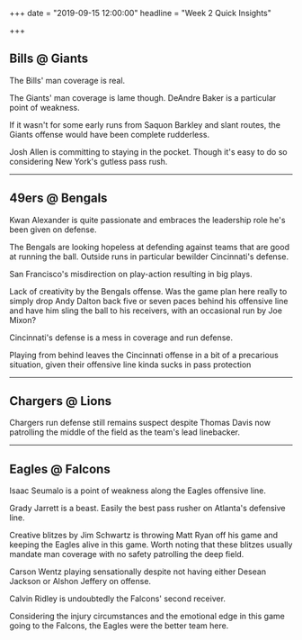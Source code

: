 +++
date = "2019-09-15 12:00:00"
headline = "Week 2 Quick Insights"

+++
## Bills @ Giants

The Bills' man coverage is real.

The Giants' man coverage is lame though. DeAndre Baker is a particular point of weakness.

If it wasn't for some early runs from Saquon Barkley and slant routes, the Giants offense would have been complete rudderless.

Josh Allen is committing to staying in the pocket. Though it's easy to do so considering New York's gutless pass rush.

***

## 49ers @ Bengals

Kwan Alexander is quite passionate and embraces the leadership role he's been given on defense.

The Bengals are looking hopeless at defending against teams that are good at running the ball. Outside runs in particular bewilder Cincinnati's defense.

San Francisco's misdirection on play-action resulting in big plays.

Lack of creativity by the Bengals offense. Was the game plan here really to simply drop Andy Dalton back five or seven paces behind his offensive line and have him sling the ball to his receivers, with an occasional run by Joe Mixon?

Cincinnati's defense is a mess in coverage and run defense.

Playing from behind leaves the Cincinnati offense in a bit of a precarious situation, given their offensive line kinda sucks in pass protection 

***

## Chargers @ Lions

Chargers run defense still remains suspect despite Thomas Davis now patrolling the middle of the field as the team's lead linebacker.

***

## Eagles @ Falcons

Isaac Seumalo is a point of weakness along the Eagles offensive line.

Grady Jarrett is a beast. Easily the best pass rusher on Atlanta's defensive line.

Creative blitzes by Jim Schwartz is throwing Matt Ryan off his game and keeping the Eagles alive in this game. Worth noting that these blitzes usually  mandate man coverage with no safety patrolling the deep field.

Carson Wentz playing sensationally despite not having either Desean Jackson or Alshon Jeffery on offense.

Calvin Ridley is undoubtedly the Falcons' second receiver.

Considering the injury circumstances and the emotional edge in this game going to the Falcons, the Eagles were the better team here.
